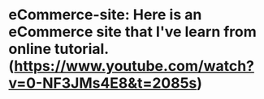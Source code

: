 # eCommerce-site: Here is an eCommerce site that I've learn from online tutorial. (https://www.youtube.com/watch?v=0-NF3JMs4E8&t=2085s)
